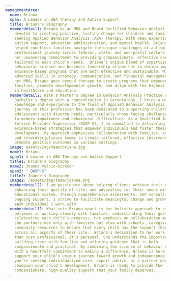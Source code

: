 ```yaml
---
managementArea:
  name: Briana
  span: A Leader in ABA Therapy and Autism Support
  title: Briana's Biography
  memberdetail1: Briana is an MBA and Board Certified Behavior Analyst (BCBA)
    devoted to creating positive, lasting change for children and families
    seeking Applied Behavior Analysis (ABA) therapy. With deep expertise in
    autism support, education administration, and mental health, Briana has
    helped countless families navigate the unique challenges of autism. Her
    professional journey across federal, state, and non-profit sectors reflects
    her unwavering commitment to providing compassionate, effective care
    tailored to each child’s needs.  Briana’s unique blend of expertise in
    behavioral science and business leadership allows her to design impactful,
    evidence-based programs that are both effective and sustainable. With
    advanced skills in strategy, communication, and financial management from
    her MBA, Briana goes beyond therapy to create programs that empower
    families, promote developmental growth, and align with the highest standards
    in healthcare and education.
  memberdetail2: With a Master's degree in Behavior Analysis Practice and a
    Bachelor's degree with a concentration in Gerontology, I bring a wealth of
    knowledge and experience to the field of Applied Behavior Analysis (ABA). My
    journey in this profession has been dedicated to supporting children and
    adolescents with diverse needs, particularly those facing challenges related
    to memory impairment and behavioral difficulties. As a Qualified Autism
    Service Provider Supervisor (QASP-S), I am committed to delivering
    evidence-based strategies that empower individuals and foster their
    development. My approach emphasizes collaboration with families, educators,
    and interdisciplinary teams to create tailored, effective interventions that
    promote positive outcomes in various settings.
  image: assets/img/team/briana.jpg
  name1: Briana
  span1: A Leader in ABA Therapy and Autism Support
  title1: Briana's biography
  name2: Joanne Valcin-Dickson
  span2: " QASP-S"
  title2: Joanne's Biography
  image2: /assets/img/team/joanne.png
  memberdetail21: I am passionate about helping clients achieve their goals,
    enhancing their quality of life, and advocating for their needs within the
    educational system. Through comprehensive assessments, IEP consulting, and
    ongoing support, I strive to facilitate meaningful change and growth for
    each individual I work with
  memberdetail11: What sets Briana apart is her holistic approach to care—she
    believes in working closely with families, understanding their goals, and
    celebrating each child's progress. Her emphasis on collaboration means that
    she partners not only with families but also with schools, caregivers, and
    community resources to ensure that every child has the support they need
    across all aspects of their life.  Briana’s dedication to her work is more
    than just professional; it’s personal. She understands the importance of
    building trust with families and offering guidance that is both
    compassionate and practical. By combining the science of behavior analysis
    with a heartfelt commitment to making a difference, Briana is here to
    support your child’s unique journey toward growth and independence.  Whether
    you’re seeking individualized care, expert advice, or a partner who will
    champion your child’s development, Briana is ready to provide the
    compassionate, high-quality support that your family deserves.
---
```

